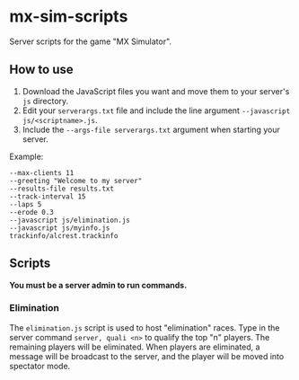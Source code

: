 # mx-sim-scripts
Server scripts for the game "MX Simulator".

## How to use
1. Download the JavaScript files you want and move them to your server's `js` directory.
2. Edit your `serverargs.txt` file and include the line argument `--javascript js/<scriptname>.js`.<br>
3. Include the `--args-file serverargs.txt` argument when starting your server.

Example:
```--port 19800
--max-clients 11
--greeting "Welcome to my server"
--results-file results.txt
--track-interval 15
--laps 5
--erode 0.3
--javascript js/elimination.js
--javascript js/myinfo.js
trackinfo/alcrest.trackinfo
```
## Scripts
**You must be a server admin to run commands.**
### Elimination
The `elimination.js` script is used to host "elimination" races. Type in the server command `server, quali <n>` to qualify the top "n" players. The remaining players will be eliminated. When players are eliminated, a message will be broadcast to the server, and the player will be moved into spectator mode.
